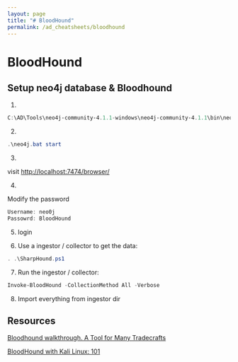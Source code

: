 ```yaml
---
layout: page
title: "# BloodHound"
permalink: /ad_cheatsheets/bloodhound
---
```


# BloodHound

## Setup neo4j database & Bloodhound

1.

```powershell
C:\AD\Tools\neo4j-community-4.1.1-windows\neo4j-community-4.1.1\bin\neo4j.bat install-service
```

2.

```powershell
.\neo4j.bat start
```

3.

visit [http://localhost:7474/browser/](http://localhost:7474/browser/)

4.

Modify the password

```powershell
Username: neo0j
Passowrd: BloodHound
```

5. login

6. Use a ingestor / collector to get the data:

```powershell
. .\SharpHound.ps1
```

7. Run the ingestor / collector:

```powershell
Invoke-BloodHound -CollectionMethod All -Verbose
```

8. Import everything from ingestor dir

## Resources

[Bloodhound walkthrough. A Tool for Many Tradecrafts](https://www.pentestpartners.com/security-blog/bloodhound-walkthrough-a-tool-for-many-tradecrafts/)

[BloodHound with Kali Linux: 101](https://www.ired.team/offensive-security-experiments/active-directory-kerberos-abuse/abusing-active-directory-with-bloodhound-on-kali-linux)
